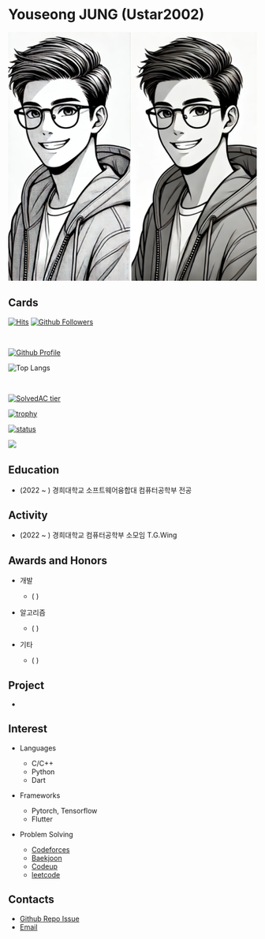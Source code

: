 # Youseong JUNG (Ustar2002)
![initial](./AI_ME_WhiteBg.PNG)

## Cards

[![Hits](https://hits.seeyoufarm.com/api/count/incr/badge.svg?url=https%3A%2F%2Fgithub.com%2FUstar2002)](https://github.com/Ustar2002)
[![Github Followers](https://img.shields.io/github/followers/Ustar2002?color=06d6a0&label=Github%20Followers&style=for-the-badge)](https://github.com/Ustar2002?tab=followers)

<br>

[![Github Profile](https://github-readme-stats.vercel.app/api?username=Ustar2002&count_private=true&hide=contribs,prs&show_icons=true&theme=vue-dark)](https://github.com/Ustar2002)
<br>

![Top Langs](https://github-readme-stats.vercel.app/api/top-langs/?username=Ustar2002&langs_count=8)
<!-- [![Top Langs](https://github-readme-stats.vercel.app/api/top-langs/?username=tony9402&layout=compact&hide=Visual%20Basic)](https://github.com/anuraghazra/github-readme-stats) -->
<br>

[![SolvedAC tier](http://mazassumnida.wtf/api/v2/generate_badge?boj=Ustar2002)](https://solved.ac/Ustar2002)
<br>

[![trophy](https://github-profile-trophy.vercel.app/?username=Ustar2002&row=3&column=3)](https://github.com/ryo-ma/github-profile-trophy)
<br>

[![status](https://github-readme-streak-stats.herokuapp.com/?user=Ustar2002)](#)

<a href="https://opgc.me/#/users/Ustar2002" target="_blank"><img src="https://api.opgc.me/githubs/users/Ustar2002/tag/?border=normal" /></a>


## Education
  - (2022 ~ ) 경희대학교 소프트웨어융합대 컴퓨터공학부 전공


## Activity
  - (2022 ~ ) 경희대학교 컴퓨터공학부 소모임 T.G.Wing
 
## Awards and Honors
  - 개발
    - ( )
    
  - 알고리즘
    - ( ) 
    
  - 기타
    - ( ) 
    
## Project
  - 

## Interest
 - Languages
   - C/C++ 
   - Python 
   - Dart
   
 - Frameworks
   - Pytorch, Tensorflow
   - Flutter
   
 - Problem Solving
   - [Codeforces](https:)
   - [Baekjoon](https:)
   - [Codeup](https:)
   - [leetcode](https:)
  
## Contacts
  - [Github Repo Issue](https://github.com/Ustar2002/Ustar2002/issues)
  - [Email](mailto:henry7007@khu.ac.kr)

